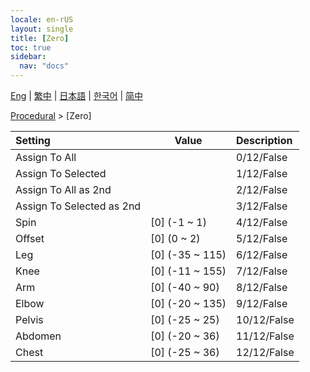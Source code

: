 ```yaml
---
locale: en-rUS
layout: single
title: [Zero]
toc: true
sidebar:
  nav: "docs"
---
```

[Eng](/dancexr/menu/2025.4/motion/zero) | [繁中](/tw/dancexr/menu/2025.4/motion/zero) | [日本語](/jp/dancexr/menu/2025.4/motion/zero) | [한국어](/kr/dancexr/menu/2025.4/motion/zero) | [简中](/zh/dancexr/menu/2025.4/motion/zero)

[Procedural](../menu#Procedural) > [Zero]



| Setting | Value | Description |
| :--- | --- | :--- |
| Assign To All || 0/12/False
| Assign To Selected || 1/12/False
| Assign To All as 2nd || 2/12/False
| Assign To Selected as 2nd || 3/12/False
| Spin | [0] (-1 ~ 1) | 4/12/False
| Offset | [0] (0 ~ 2) | 5/12/False
| Leg | [0] (-35 ~ 115) | 6/12/False
| Knee | [0] (-11 ~ 155) | 7/12/False
| Arm | [0] (-40 ~ 90) | 8/12/False
| Elbow | [0] (-20 ~ 135) | 9/12/False
| Pelvis | [0] (-25 ~ 25) | 10/12/False
| Abdomen | [0] (-20 ~ 36) | 11/12/False
| Chest | [0] (-25 ~ 36) | 12/12/False
